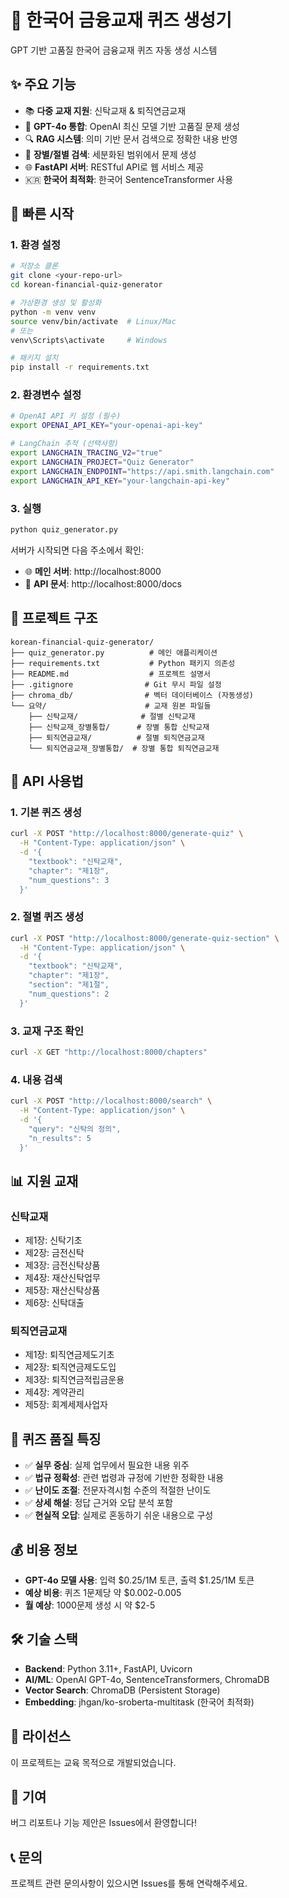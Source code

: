 # 🏦 한국어 금융교재 퀴즈 생성기

GPT 기반 고품질 한국어 금융교재 퀴즈 자동 생성 시스템

## ✨ 주요 기능

- 📚 **다중 교재 지원**: 신탁교재 & 퇴직연금교재
- 🤖 **GPT-4o 통합**: OpenAI 최신 모델 기반 고품질 문제 생성
- 🔍 **RAG 시스템**: 의미 기반 문서 검색으로 정확한 내용 반영
- 📖 **장별/절별 검색**: 세분화된 범위에서 문제 생성
- 🌐 **FastAPI 서버**: RESTful API로 웹 서비스 제공
- 🇰🇷 **한국어 최적화**: 한국어 SentenceTransformer 사용

## 🚀 빠른 시작

### 1. 환경 설정

```bash
# 저장소 클론
git clone <your-repo-url>
cd korean-financial-quiz-generator

# 가상환경 생성 및 활성화
python -m venv venv
source venv/bin/activate  # Linux/Mac
# 또는
venv\Scripts\activate     # Windows

# 패키지 설치
pip install -r requirements.txt
```

### 2. 환경변수 설정

```bash
# OpenAI API 키 설정 (필수)
export OPENAI_API_KEY="your-openai-api-key"

# LangChain 추적 (선택사항)
export LANGCHAIN_TRACING_V2="true"
export LANGCHAIN_PROJECT="Quiz Generator"
export LANGCHAIN_ENDPOINT="https://api.smith.langchain.com"
export LANGCHAIN_API_KEY="your-langchain-api-key"
```

### 3. 실행

```bash
python quiz_generator.py
```

서버가 시작되면 다음 주소에서 확인:
- 🌐 **메인 서버**: http://localhost:8000
- 📖 **API 문서**: http://localhost:8000/docs

## 📁 프로젝트 구조

```
korean-financial-quiz-generator/
├── quiz_generator.py          # 메인 애플리케이션
├── requirements.txt           # Python 패키지 의존성
├── README.md                  # 프로젝트 설명서
├── .gitignore                # Git 무시 파일 설정
├── chroma_db/                # 벡터 데이터베이스 (자동생성)
└── 요약/                      # 교재 원본 파일들
    ├── 신탁교재/              # 절별 신탁교재
    ├── 신탁교재_장별통합/      # 장별 통합 신탁교재
    ├── 퇴직연금교재/          # 절별 퇴직연금교재
    └── 퇴직연금교재_장별통합/  # 장별 통합 퇴직연금교재
```

## 🔧 API 사용법

### 1. 기본 퀴즈 생성

```bash
curl -X POST "http://localhost:8000/generate-quiz" \
  -H "Content-Type: application/json" \
  -d '{
    "textbook": "신탁교재",
    "chapter": "제1장",
    "num_questions": 3
  }'
```

### 2. 절별 퀴즈 생성

```bash
curl -X POST "http://localhost:8000/generate-quiz-section" \
  -H "Content-Type: application/json" \
  -d '{
    "textbook": "신탁교재",
    "chapter": "제1장",
    "section": "제1절",
    "num_questions": 2
  }'
```

### 3. 교재 구조 확인

```bash
curl -X GET "http://localhost:8000/chapters"
```

### 4. 내용 검색

```bash
curl -X POST "http://localhost:8000/search" \
  -H "Content-Type: application/json" \
  -d '{
    "query": "신탁의 정의",
    "n_results": 5
  }'
```

## 📊 지원 교재

### 신탁교재
- 제1장: 신탁기초
- 제2장: 금전신탁  
- 제3장: 금전신탁상품
- 제4장: 재산신탁업무
- 제5장: 재산신탁상품
- 제6장: 신탁대출

### 퇴직연금교재  
- 제1장: 퇴직연금제도기초
- 제2장: 퇴직연금제도도입
- 제3장: 퇴직연금적립금운용
- 제4장: 계약관리
- 제5장: 회계세제사업자

## 🎯 퀴즈 품질 특징

- ✅ **실무 중심**: 실제 업무에서 필요한 내용 위주
- ✅ **법규 정확성**: 관련 법령과 규정에 기반한 정확한 내용
- ✅ **난이도 조절**: 전문자격시험 수준의 적절한 난이도
- ✅ **상세 해설**: 정답 근거와 오답 분석 포함
- ✅ **현실적 오답**: 실제로 혼동하기 쉬운 내용으로 구성

## 💰 비용 정보

- **GPT-4o 모델 사용**: 입력 $0.25/1M 토큰, 출력 $1.25/1M 토큰
- **예상 비용**: 퀴즈 1문제당 약 $0.002-0.005
- **월 예상**: 1000문제 생성 시 약 $2-5

## 🛠️ 기술 스택

- **Backend**: Python 3.11+, FastAPI, Uvicorn
- **AI/ML**: OpenAI GPT-4o, SentenceTransformers, ChromaDB
- **Vector Search**: ChromaDB (Persistent Storage)
- **Embedding**: jhgan/ko-sroberta-multitask (한국어 최적화)

## 📝 라이선스

이 프로젝트는 교육 목적으로 개발되었습니다.

## 🤝 기여

버그 리포트나 기능 제안은 Issues에서 환영합니다!

## 📞 문의

프로젝트 관련 문의사항이 있으시면 Issues를 통해 연락해주세요. 